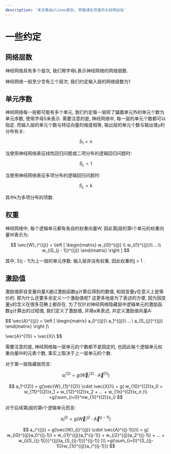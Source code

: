 ```yaml
---
description: '本文章由olinex原创, 转载请在页面开头标明出处'
---
```


# 一些约定

## 网络层数

神经网络具有多个层次, 我们用字母L表示神经网络的网络层数.

神经网络一般至少含有三个层次, 我们约定输入层的网络层数为1

## 单元序数

神经网络每一层都可能有多个单元, 我们约定每一层除了偏置单元外的单元个数为单元序数, 使用字母S来表示. 需要注意的是, 神经网络中, 每一层的单元个数都可以指定. 而输入层的单元个数与特征向量的维度相等, 输出层的单元个数与输出值y的分布有关:

$$
S_1 = n
$$

当使用神经网络表征线性回归问题或二项分布的逻辑回归问题时:

$$
S_{L} = 1
$$

当使用神经网络表征多项分布的逻辑回归问题时:

$$
S_{L} = k
$$

其中k为多项分布的项数.

## 权重

神经网络中, 每个逻辑单元都有各自的权重向量W, 因此第j层的第i个单元的权重向量W表示为:

$$
\vec{W}_i^{(j)} = 
\left [
\begin{matrix}
w_{i0}^{(j)} \\
w_{i1}^{(j)}\\
...\\ 
w_{iS_{j - 1}}^{(j)}
\end{matrix}
\right ]
$$

其中, S\(j - 1\)为上一层的单元序数. 输入层并没有权重, 因此权重的j &gt; 1 .

## 激励值

激励值即自变量向量X通过激励函数g计算后得到的数值, 和因变量y在意义上是等价的. 那为什么还要多余定义一个激励值呢? 这更多地是为了表述的方便, 因为因变量y的含义在很多范畴上都存在. 为了仅针对神经网络隐藏层中逻辑单元的激励函数g计算出的过程值, 我们定义了激励值, 并用a来表述, 并定义激励值向量A:

$$
\vec{A}^{(j)} = 
\left [
\begin{matrix}
a_0^{(j)}\\
a_1^{(j)}\\
...\\
a_{S_{j}}^{(j)}
\end{matrix}
\right ]\\

\vec{A}^{(1)} = \vec{X}\\
$$

需要注意的是, 神经网络每一层单元的个数都不是固定的, 也因此每个逻辑单元权重向量W的元素个数, 事实上取决于上一层单元的个数.

对于第一层隐藏层而言:

$$
a_i^{(2)} = g(\vec{W}_{i}^{(2)} \cdot \vec{A}^{(1)})
$$

$$
a_1^{(2)} = g(\vec{W}_{1}^{(2)} \cdot \vec{X})\\
= g(
w_{10}^{(2)}x_0 + 
w_{11}^{(2)}x_1 + 
w_{12}^{(2)}x_2 + 
... + 
w_{1n}^{(2)}x_n
)\\
=g(\sum_{i=0}^nw_{1i}^{(2)}x_i)
$$

对于后续第j层的第i个逻辑单元而言:

$$
a_i^{(j)} = g(\vec{W}_{i}^{(j)} \cdot \vec{A}^{(j-1)})
$$

$$
a_i^{(j)} = g(\vec{W}_{i}^{(j)} \cdot \vec{A}^{(j-1)})\\
= g(
w_{i0}^{(j)}a_0^{(j-1)} + 
w_{i1}^{(j)}a_1^{(j-1)} +
w_{i2}^{(j)}a_2^{(j-1)} +
... +
w_{i{S_{(j-1)}}}^{(j)}a_{S_{(j-1)}}^{(j-1)}
)\\
=g(\sum_{i=0}^{S_{(j-1)}}w_{1i}^{(j)}a_i^{(j-1)})
$$



